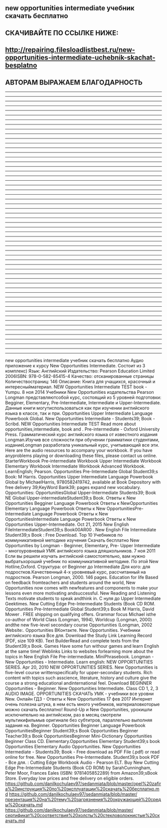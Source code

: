 new opportunities intermediate учебник скачать бесплатно
--------------------------------------------------
СКАЧИВАЙТЕ ПО ССЫЛКЕ НИЖЕ:
--------------------------------------------------
http://repairing.filesloadlistbest.ru/new-opportunities-intermediate-uchebnik-skachat-besplatno
--------------------------------------------------
АВТОРАМ ВЫРАЖАЕМ БЛАГОДАРНОСТЬ
--------------------------------------------------
--------------------------------------------------
--------------------------------------------------
--------------------------------------------------
--------------------------------------------------
--------------------------------------------------
--------------------------------------------------
--------------------------------------------------
--------------------------------------------------
--------------------------------------------------
--------------------------------------------------
--------------------------------------------------
--------------------------------------------------
--------------------------------------------------
--------------------------------------------------
--------------------------------------------------
--------------------------------------------------
--------------------------------------------------
--------------------------------------------------
--------------------------------------------------
--------------------------------------------------
--------------------------------------------------
--------------------------------------------------
--------------------------------------------------
--------------------------------------------------
--------------------------------------------------
--------------------------------------------------
--------------------------------------------------
--------------------------------------------------
--------------------------------------------------
--------------------------------------------------
--------------------------------------------------
--------------------------------------------------
--------------------------------------------------
--------------------------------------------------
--------------------------------------------------
--------------------------------------------------
--------------------------------------------------
--------------------------------------------------
--------------------------------------------------
--------------------------------------------------
--------------------------------------------------
--------------------------------------------------
--------------------------------------------------
--------------------------------------------------
--------------------------------------------------
--------------------------------------------------
--------------------------------------------------
--------------------------------------------------
--------------------------------------------------
--------------------------------------------------
--------------------------------------------------
--------------------------------------------------
--------------------------------------------------
--------------------------------------------------
--------------------------------------------------
--------------------------------------------------
--------------------------------------------------
new opportunities intermediate учебник скачать бесплатно Аудио приложение к курсу New Opportunities Intermediate. Состоит из 3 комплекс) Язык: Английский Издательство: Pearson Education Limited 2006ISBN: 978-0-582-85415-4 Качество: отсканированные страницы Количествостраниц: 146 Описание: Книга для учащихся, красочный и интересныйматериал. NEW Opportunities Intermediate TEST book - Yumpu. 8 ноя 2014  Учебники New Opportunities издательства Pearson Longman представляютсобой курс, состоящий из 5 уровней подготовки: Begginer, Elementary, Pre-Intermediate, Intermediate и Upper-Intermediate. Данные книги могутиспользоваться как при изучении английского языка в классе, так и при. Opportunities Upper Intermediate Language Powerbook Global. New Opportunities Intermediate - Students39; Book - Scribd. NEW Opportunities Intermediate TEST Read more about opportunities,intermediate, book and . Pre-intermediate - Oxford University Press. Грамматический курс английского языка от известного издания Longman.Изучив все сложности при обучении грамматики студентами, изданиеLongman разработала уникальный курс, учитывающий все эти. Here are the audio resources to accompany your workbook. If you have anyproblems playing or downloading these files, please contact us online. StarterWorkbook  Pre-intermediate Workbook  Upper Intermediate Workbook Elementary Workbook  Intermediate Workbook  Advanced Workbook. LearnEnglish; Pearson. Opportunities Pre-Intermediate Global Student39;s Book: M Harris. Opportunities Upper Intermediate Language Powerbook Global by MichaelHarris, 9780582419742, available at Book Depository with free delivery  39;KeyWord Bank39; pages expand new vocabulary.  Opportunities: OpportunitiesGlobal Upper-Intermediate Students39; Book NE Global Upper-intermediateStudent39;s Book. Ответы к New Opportunities Begginer Language Powerbook  Ответы к NewOpportunities Elementary Language Powerbook  Ответы к New OpportunitiesPre-Intermediate Language Powerbook  Ответы к New OpportunitiesIntermediate Language Powerbook  Ответы к New Opportunities Upper-Intermediate. Oct 21, 2015  New English FileIntermediateStudent39;s Book00AR00  . New English File Intermediate Student39;s Book : Free Download. Top 10 Учебников по коммуникативной методике изучения
Скачать бесплатно New Opportunities by Longman - Beginner, Elementary, Pre- Upper Intermediate - многоуровневый УМК английского языка дляшкольников. 7 ноя 2011  Если вы решили изучать английский самостоятельно, вам нужно выбратьхороший учебник по коммуникативной методике. По этой  New Hotline,Oxford. Структура: от Beginner до Intermediate Для кого: для подростков.Качественный 4-х уровневый курс, рассчитанный на подростков. Pearson Longman, 2000. 146 pages. Education for life Based on feedback fromteachers and students around the world, New Opportunities now comes with newfeatures and components to make your lessons even more motivating andsuccessful. New Reading and Listening Texts motivate students to speak andthink in. С нуля до Upper Intermediate  Geektimes. New Cutting Edge Pre-Intermediate Students (Book  CD ROM. Opportunities Pre-Intermediate Global Student39;s Book M Harris, David Mower . FREE shipping on qualifying offers. Grammar focus  Michael isthe co-author of World Class (Longman, 1994), Worldcup (Longman, 2000) andthe new five-level secondary course Opportunities (Longman, 2002 Website:. Opportunities  ВКонтакте. New Opportunities. Учебники английского языка  Все для. Download the Study Link Learning Record (PDF, size 109 KB). Text BuilderRead and complete texts from the Student39;s Book. Games Have some fun withour games  and learn English at the same time! Weblinks Links to websites forlearning more about the topics in New English File Pre-intermediate. MiniPhrasebook. Longman - New Opportunities - Intermediate. Learn english: NEW OPPORTUNITIES SERIES. Apr 20, 2010  NEW OPPORTUNITIES SERIES. New Opportunities is five-level course writtenspecifically for upper-secondary students. Rich content with topics such asscience, literature, history and culture give the course a strong educational andinternational feel. Download BEGINNER Opportunities - Beginner. New Opportunities Intermediate. Class CD 1, 2, 3 AUDIO IMAGE. OPPORTUNITIES СКАЧАТЬ УМК - учебники все уровни New. Онлайн ГДЗ - Ответы к New Opportunities
17 фев 2017  Интернет очень полезна штука, в нем есть много учебников, материаловкоторые можно скачать бесплатно!  Round-Up и New Opportunities, урокишли исключительно на английском, раз в месяц смотрели мультикифильмыв оригинале без субтитров, параллельно выполняя задания на. Beginner. Opportunities Beginner Language Powerbook  OpportunitiesBeginner Student39;s Book  Opportunities Beginner Teacher39;s Book  OpportunitiesBeginner Mini-Dictionary  Opportunities Beginner Class CD. Elementary.Opportunities Elementary Student39;s book  Opportunities Elementary Audio Opportunities. New Opportunities Intermediate - Students39; Book - Free download as PDF File (.pdf) or read online for free. New Opportunities Pre-Intermediate. Student39;s book PDF - Все для. : Cutting Edge Workbook Audio - Pearson ELT. Buy New Cutting Edge Pre-Intermediate Students (Book  CD ROM) by SarahCunningham, Peter Moor, Frances Eales (ISBN: 9781405852289) from Amazon39;sBook Store. Everyday low prices and free delivery on eligible orders.
https://github.com/danilkochulaev97/sedanmiata/blob/master/opel%20zafira%20инструкция%20по%20эксплуатации%20скачать%20бесплатно.md
https://github.com/danilkochulaev97/sedanmiata/blob/master/презентация%20на%20тему%20загрязнения%20окружающей%20среды%20скачать.md
https://github.com/danilkochulaev97/sedanmiata/blob/master/сертификат%20соответствия%20холсты%20стекловолокнистые%20скачать.md